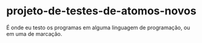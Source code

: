 # projeto-de-testes-de-atomos-novos
É onde eu testo os programas em alguma linguagem de programação, ou em uma de marcação.
